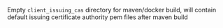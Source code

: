 Empty `client_issuing_cas` directory for maven/docker build, will contain default issuing certificate authority pem files after maven build